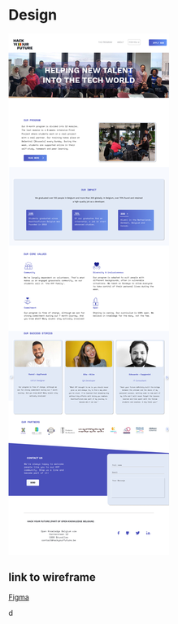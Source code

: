 # Design

![Design screenshot](Home.png)
<!-- give an overview of your project's design -->
<!-- provide a link to your wireframe documenting on Figma, or wherever it is -->

## link to wireframe

[Figma](https://www.figma.com/proto/kfQ1Ph4WeA6qHIRT1lfLyD/HYF-Website?node-id=2%3A2&scaling=min-zoom&page-id=0%3A1&starting-point-node-id=2%3A2)
<!-- describe some of the reasoning behind your group's design and wireframe -->
d
<!-- Alina-about page  -->
<!-- Alina-supporter page. Close issue #14  -->